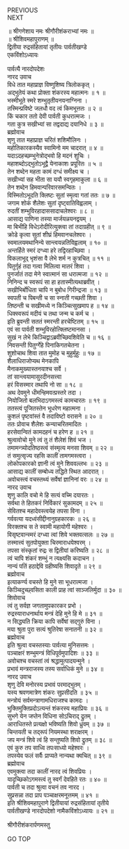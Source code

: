 PREVIOUS  
NEXT  
  
॥ श्रीगणेशाय नमः श्रीगौरीशंकराभ्यां नमः ॥  
॥ श्रीशिवमहापुराणम् ॥  
द्वितीया रुद्रसंहितायां तृतीयः पार्वतीखण्डे  
एकविंशोऽध्यायः  
  
पार्वत्यै नारदोपदेशः  
नारद उवाच  
विधे तात महाप्राज्ञ विष्णुशिष्य त्रिलोककृत् ।  
अद्‌भुतेयं कथा प्रोक्ता शंकरस्य महात्मनः ॥ १ ॥  
भस्मीभूते स्मरे शम्भुतृतीयनयनाग्निना ।  
तस्मिन्प्रविष्टे जलधौ वद त्वं किमभूत्ततः ॥ २ ॥  
किं चकार ततो देवी पार्वती कुधरात्मजः ।  
गता कुत्र सखीभ्यां सा तद्वदाद्य दयानिधे ॥ ३ ॥  
ब्रह्मोवाच  
शृणु तात महाप्राज्ञ चरितं शशिमौलिनः ।  
महोतिकारकस्यैव स्वामिनो मम चादरात् ॥ ४ ॥  
यदाऽदहच्छम्भुनेत्रोद्‌भवो हि मदनं शुचिः ।  
महाशब्दोऽद्‌भुतोऽभूद्वै येनाकाशः प्रपूरितः ॥ ५ ॥  
तेन शब्देन महता कामं दग्धं समीक्ष्य च ।  
सखीभ्यां सह भीता सा ययौ स्वगृहमाकुला ॥ ६ ॥  
तेन शब्देन हिमवान्परिवारसमन्वितः ।  
विस्मितोऽभूदति क्लिष्टः सुतां स्मृत्वा गतां ततः ॥ ७ ॥  
जगाम शोकं शैलेशः सुतां दृष्ट्वातिविह्वलाम् ।  
रुदतीं शम्भुविरहादाससादाचलेश्वरः ॥ ८ ॥  
आसाद्य पाणिना तस्या मार्जयन्नयनद्वयम् ।  
मा बिभीहि विधेऽरोदीरित्युक्त्वा तां तदाग्रहीत् ॥ ९ ॥  
क्रोडे कृत्वा सुतां शीघ्रं हिमवानचलेश्वरः ।  
स्वमालयमथानिन्ये सान्त्वयन्नतिविह्वलाम् ॥ १० ॥  
अन्तर्हिते स्मरं दग्ध्वा हरे तद्विरहाच्छिवा ।  
विकलाभूद् भृशंसा वै लेभे शर्म न कुत्रचित् ॥ ११ ॥  
पितुर्गृहं तदा गत्वा मिलित्वा मातरं शिवा ।  
पुनर्जातं तदा मेने स्वात्मानं सा धरात्मजा ॥ १२ ॥  
निनिन्द च स्वरूपं सा हा हतास्मीत्यथाब्रवीत् ।  
सखीभिर्बोधिता चापि न बुबोध गिरीन्द्रजा ॥ १३ ॥  
स्वपती च पिबन्ती च सा स्नाती गच्छती शिवा ।  
तिष्ठन्ती च सखीमध्ये न किञ्चित्सुखमाप ह ॥ १४ ॥  
धिक्स्वरूपं मदीयं च तथा जन्म च कर्म च ।  
इति ब्रुवन्ती सततं स्मरन्ती हरचेष्टितम् ॥ १५ ॥  
एवं सा पार्वती शम्भुविरहोत्क्लिष्टमानसा ।  
सुखं न लेभे किञ्चिद्वाऽब्रवीच्छिवशिवेति च ॥ १६ ॥  
निवसन्ती पितुर्ग्गेहे पिनाकिगतचेतना ।  
शुशोचाथ शिवा तात मुमोह च मुहुर्मुहुः ॥ १७ ॥  
शैलाधिराजोप्यथ मेनकापि  
     मैनाकमुख्यास्तनयाश्च सर्वे ।  
तां सान्त्वयामासुरदीनसत्त्वा  
     हरं विसस्मार तथापि नो सा ॥ १८ ॥  
अथ देवमुने धीमन्हिमवत्प्रस्तरे तदा ।  
नियोजितो बलभिदाऽगमस्त्वं कामचारतः ॥ १९ ॥  
ततस्त्वं पूजितस्तेन भूधरेण महात्मना ।  
कुशलं पृष्टवांस्तं वै तदाविष्टो वरासने ॥ २० ॥  
ततः प्रोवाच शैलेशः कन्याचरितमादितः ।  
हरसेवान्वितं कामदहनं च हरेण ह ॥ २१ ॥  
श्रुत्वावोचो मुने त्वं तु तं शैलेशं शिवं भज ।  
तमामन्त्र्योदतिष्ठस्त्वं संस्मृत्य मनसा शिवम् ॥ २२ ॥  
तं समुत्सृज्य रहसि कालीं तामगमस्त्वरा ।  
लोकोपकारको ज्ञानी त्वं मुने शिववल्लभः ॥ २३ ॥  
आसाद्य कालीं सम्बोध्य तद्धिते स्थित आदरात् ।  
अवोचस्त्वं वचस्तथ्यं सर्वेषां ज्ञानिनां वरः ॥ २४ ॥  
नारद उवाच  
शृणु कालि वचो मे हि सत्यं वच्मि दयारतः ।  
सर्वथा ते हितकरं निर्विकारं सुकामदम् ॥ २५ ॥  
सेवितश्च महादेवस्त्वयेह तपसा विना ।  
गर्ववत्या यदध्वंसीद्दीनानुग्रहकारकः ॥ २६ ॥  
विरक्तश्च स ते स्वामी महायोगी महेश्वरः ।  
विसृष्टवान्स्मरं दग्ध्वा त्वां शिवे भक्तवत्सलः ॥ २७ ॥  
तस्मात्त्वं सुतपोयुक्ता चिरमाराधयेश्वरम् ।  
तपसा संस्कृतां रुद्रः स द्वितीयां करिष्यति ॥ २८ ॥  
त्वं चापि शंकरं शम्भुं न त्यक्ष्यसि कदाचन ।  
नान्यं पतिं हठाद्देवि ग्रहीष्यसि शिवादृते ॥ २९ ॥  
ब्रह्मोवाच  
इत्याकर्ण्य वचस्ते हि मुने सा भूधरात्मजा ।  
किञ्चिदुच्छ्वसिता काली प्राह त्वां साञ्जलिर्मुदा ॥ ३० ॥  
शिवोवाच  
त्वं तु सर्वज्ञ जगतामुपकारकर प्रभो ।  
रुद्रस्याराधनार्थाय मन्त्रं देहि मुने हि मे ॥ ३१ ॥  
न सिद्ध्यति क्रिया कापि सर्वेषां सद्‌गुरुं विना ।  
मया श्रुता पुरा सत्यं श्रुतिरेषा सनातनी ॥ ३२ ॥  
ब्रह्मोवाच  
इति श्रुत्वा वचस्तस्याः पार्वत्या मुनिसत्तमः ।  
पञ्चाक्षरं शम्भुमन्त्रं विधिपूर्वमुपादिशः ॥ ३३ ॥  
अवोचश्च वचस्तां त्वं श्रद्धामुत्पादयन्मुने ।  
प्रभावं मन्त्रराजस्य तस्य सर्वाधिकं मुने ॥ ३४ ॥  
नारद उवाच  
शृणु देवि मनोरस्य प्रभावं परमाद्‌भुतम् ।  
यस्य श्रवणमात्रेण शंकरः सुप्रसीदति ॥ ३५ ॥  
मन्त्रोयं सर्वमन्त्राणामधिराजश्च कामदः ।  
भुक्तिमुक्तिप्रदोऽत्यन्तं शंकरस्य महाप्रियः ॥ ३६ ॥  
सुभगे येन जप्तेन विधिना सोऽचिराद् द्रुतम् ।  
आराधितस्ते प्रत्यक्षो भविष्यति शिवो ध्रुवम् ॥ ३७ ॥  
चिन्तयती च तद्‌रूपं नियमस्था शराक्षरम् ।  
जप मन्त्रं शिवे त्वं हि सन्तुष्यति शिवो द्रुतम् ॥ ३८ ॥  
एवं कुरु तप साध्वि तपःसाध्यो महेश्वरः ।  
तपस्येव फलं सर्वैः प्राप्यते नान्यथा क्वचित् ॥ ३९ ॥  
ब्रह्मोवाच  
एवमुक्त्वा तदा कालीं नारद त्वं शिवप्रियः ।  
यादृच्छिकोऽगमस्त्वं तु स्वर्गं देवहिते रतः ॥ ४० ॥  
पार्वती च तदा श्रुत्वा वचनं तव नारद ।  
सुप्रसन्ना तदा प्राप पञ्चाक्षरमनूत्तमम् ॥ ४१ ॥  
इति श्रीशिवमहापुराणे द्वितीयायां रुद्रसंहितायां तृतीये  
पार्वतीखण्डे नारदोपदेशो नामैकविंशोऽध्यायः ॥ २१ ॥  
  
  
श्रीगौरीशंकरार्पणमस्तु  
  
GO TOP

